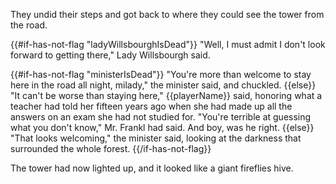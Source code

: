 They undid their steps and got back to where they could see the tower from the road.

{{#if-has-not-flag "ladyWillsbourghIsDead"}}
"Well, I must admit I don't look forward to getting there," Lady Willsbourgh said.

{{#if-has-not-flag "ministerIsDead"}}
"You're more than welcome to stay here in the road all night, milady," the minister said, and chuckled.
{{else}}
"It can't be worse than staying here," {{playerName}} said, honoring what a teacher had told her fifteen years ago when she had made up all the answers on an exam she had not studied for. "You're terrible at guessing what you don't know," Mr. Frankl had said. And boy, was he right.
{{else}}
"That looks welcoming," the minister said, looking at the darkness that surrounded the whole forest.
{{/if-has-not-flag}}

The tower had now lighted up, and it looked like a giant fireflies hive.
